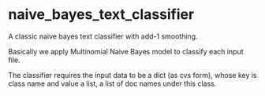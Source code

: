 # naive_bayes_text_classifier

A classic naive bayes text classifier with add-1 smoothing.

Basically we apply Multinomial Naive Bayes model to classify each input file.

The classifier requires the input data to be a dict (as cvs form), whose key is class name and value a list, a list of doc names under this class.
